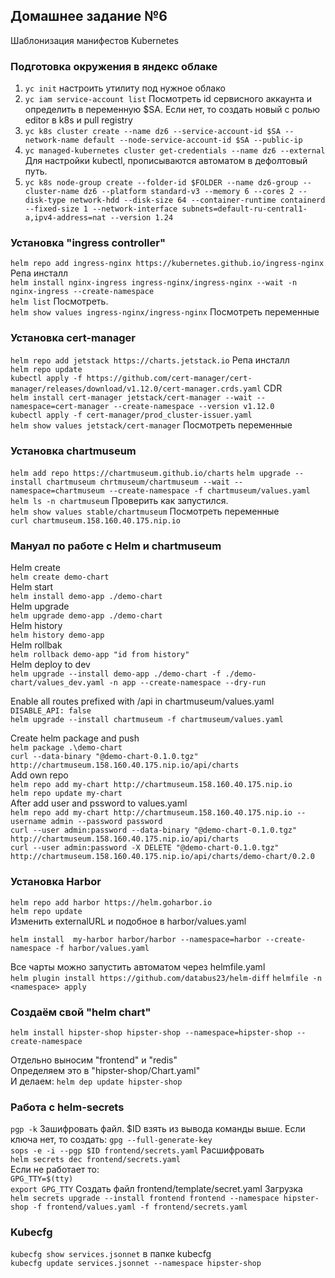 ## Домашнее задание №6
Шаблонизация манифестов Kubernetes

### Подготовка окружения в яндекс облаке

1. ```yc init``` настроить утилиту под нужное облако
2. ```yc iam service-account list``` Посмотреть id сервисного аккаунта и определить в переменную $SA. Если нет, то создать новый с ролью editor в k8s и pull registry
2. ```yc k8s cluster create --name dz6 --service-account-id $SA --network-name default --node-service-account-id $SA --public-ip```
3. ```yc managed-kubernetes cluster get-credentials --name dz6 --external``` Для настройки kubectl, прописываются автоматом в дефолтовый путь.
4. ```yc k8s node-group create --folder-id $FOLDER --name dz6-group --cluster-name dz6 --platform standard-v3 --memory 6 --cores 2 --disk-type network-hdd --disk-size 64 --container-runtime containerd --fixed-size 1 --network-interface subnets=default-ru-central1-a,ipv4-address=nat --version 1.24```

### Установка "ingress controller"

```helm repo add ingress-nginx https://kubernetes.github.io/ingress-nginx``` Репа инсталл  
```helm install nginx-ingress ingress-nginx/ingress-nginx --wait -n nginx-ingress --create-namespace```  
```helm list``` Посмотреть.  
```helm show values ingress-nginx/ingress-nginx``` Посмотреть переменные

### Установка cert-manager

```helm repo add jetstack https://charts.jetstack.io``` Репа инсталл  
```helm repo update```  
```kubectl apply -f https://github.com/cert-manager/cert-manager/releases/download/v1.12.0/cert-manager.crds.yaml``` CDR  
```helm install cert-manager jetstack/cert-manager --wait --namespace=cert-manager --create-namespace --version v1.12.0```  
```kubectl apply -f cert-manager/prod_cluster-issuer.yaml```  
```helm show values jetstack/cert-manager``` Посмотреть переменные

### Установка chartmuseum

```helm add repo https://chartmuseum.github.io/charts```
```helm upgrade --install chartmuseum chrtmuseum/chartmuseum --wait --namespace=chartmuseum --create-namespace -f chartmuseum/values.yaml```  
```helm ls -n chartmuseum``` Проверить как запустился.  
```helm show values stable/chartmuseum``` Посмотреть переменные  
```curl chartmuseum.158.160.40.175.nip.io```

### Мануал по работе с Helm и chartmuseum

Helm create  
```helm create demo-chart```  
Helm start  
```helm install demo-app ./demo-chart```  
Helm upgrade  
```helm upgrade demo-app ./demo-chart```  
Helm history  
```helm history demo-app```  
Helm rollbak  
```helm rollback demo-app "id from history"```  
Helm deploy to dev  
```helm upgrade --install demo-app ./demo-chart -f ./demo-chart/values_dev.yaml -n app --create-namespace --dry-run```  

Enable all routes prefixed with /api in chartmuseum/values.yaml    
```DISABLE_API: false```  
```helm upgrade --install chartmuseum -f chartmuseum/values.yaml```  
 
Create helm package and push  
```helm package .\demo-chart```  
```curl --data-binary "@demo-chart-0.1.0.tgz" http://chartmuseum.158.160.40.175.nip.io/api/charts```  
Add own repo  
```helm repo add my-chart http://chartmuseum.158.160.40.175.nip.io```  
```helm repo update my-chart```  
After add user and pssword to values.yaml  
```helm repo add my-chart http://chartmuseum.158.160.40.175.nip.io --username admin --password password```  
```curl --user admin:password --data-binary "@demo-chart-0.1.0.tgz" http://chartmuseum.158.160.40.175.nip.io/api/charts```  
```curl --user admin:password -X DELETE "@demo-chart-0.1.0.tgz" http://chartmuseum.158.160.40.175.nip.io/api/charts/demo-chart/0.2.0```

### Установка Harbor
```helm repo add harbor https://helm.goharbor.io```    
```helm repo update```   
Изменить externalURL и подобное в harbor/values.yaml   

```helm install  my-harbor harbor/harbor --namespace=harbor --create-namespace -f harbor/values.yaml```

Все чарты можно запустить автоматом через helmfile.yaml  
```helm plugin install https://github.com/databus23/helm-diff```
```helmfile -n <namespace> apply```

### Создаём свой "helm chart"
```helm install hipster-shop hipster-shop --namespace=hipster-shop --create-namespace```

Отдельно выносим "frontend" и "redis"  
Определяем это в "hipster-shop/Chart.yaml"  
И делаем: ```helm dep update hipster-shop```

### Работа с helm-secrets
```pgp -k```
Зашифровать файл. $ID взять из вывода команды выше. Если ключа нет, то создать: ```gpg --full-generate-key```   
```sops -e -i --pgp $ID frontend/secrets.yaml```
Расшифровать  
```helm secrets dec frontend/secrets.yaml```  
Если не работает то:  
```GPG_TTY=$(tty)```  
```export GPG_TTY```
Создать файл frontend/template/secret.yaml
Загрузка  
```helm secrets upgrade --install frontend frontend --namespace hipster-shop -f frontend/values.yaml -f frontend/secrets.yaml```

### Kubecfg

```kubecfg show services.jsonnet``` в папке kubecfg  
```kubecfg update services.jsonnet --namespace hipster-shop```  